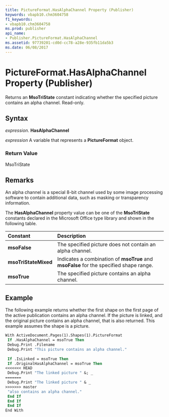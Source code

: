 ```yaml
---
title: PictureFormat.HasAlphaChannel Property (Publisher)
keywords: vbapb10.chm3604758
f1_keywords:
- vbapb10.chm3604758
ms.prod: publisher
api_name:
- Publisher.PictureFormat.HasAlphaChannel
ms.assetid: 97739201-cd0d-cc78-a28e-935fb11da5b3
ms.date: 06/08/2017
---
```



# PictureFormat.HasAlphaChannel Property (Publisher)

Returns an  **MsoTriState** constant indicating whether the specified picture contains an alpha channel. Read-only.


## Syntax

 _expression_. **HasAlphaChannel**

 _expression_ A variable that represents a  **PictureFormat** object.


### Return Value

MsoTriState


## Remarks

An alpha channel is a special 8-bit channel used by some image processing software to contain additional data, such as masking or transparency information.

The  **HasAlphaChannel** property value can be one of the **MsoTriState** constants declared in the Microsoft Office type library and shown in the following table.



|**Constant**|**Description**|
|:-----|:-----|
| **msoFalse**|The specified picture does not contain an alpha channel.|
| **msoTriStateMixed**|Indicates a combination of  **msoTrue** and **msoFalse** for the specified shape range.|
| **msoTrue**|The specified picture contains an alpha channel.|

## Example

The following example returns whether the first shape on the first page of the active publication contains an alpha channel. If the picture is linked, and the original picture contains an alpha channel, that is also returned. This example assumes the shape is a picture.


```vb
With ActiveDocument.Pages(1).Shapes(1).PictureFormat 
 If .HasAlphaChannel = msoTrue Then 
 Debug.Print .Filename 
 Debug.Print "This picture contains an alpha channel." 
 
 If .IsLinked = msoTrue Then 
 If .OriginalHasAlphaChannel = msoTrue Then 
<<<<<<< HEAD
 Debug.Print "The linked picture " &; _ 
=======
 Debug.Print "The linked picture " & _ 
>>>>>>> master
 "also contains an alpha channel." 
 End If 
 End If 
 End If 
End With 

```


